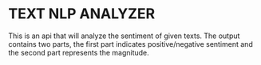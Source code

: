# TEXT NLP ANALYZER

This is an api that will analyze the sentiment of given texts. The output contains two parts, 
the first part indicates positive/negative sentiment and the second part represents the magnitude.
